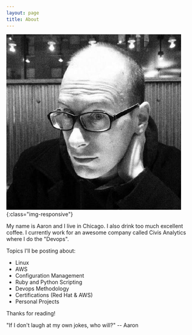 ```yaml
---
layout: page
title: About
---
```


![Aaron](/assets/images/me.jpeg){:class="img-responsive"}

My name is Aaron and I live in Chicago.  I also drink too much excellent coffee.
I currently work for an awesome company called Civis Analytics where I do the
"Devops".

Topics I'll be posting about:

* Linux
* AWS
* Configuration Management
* Ruby and Python Scripting
* Devops Methodology
* Certifications (Red Hat & AWS)
* Personal Projects

Thanks for reading!

<p class="message">
  "If I don't laugh at my own jokes, who will?" -- Aaron
</p>
